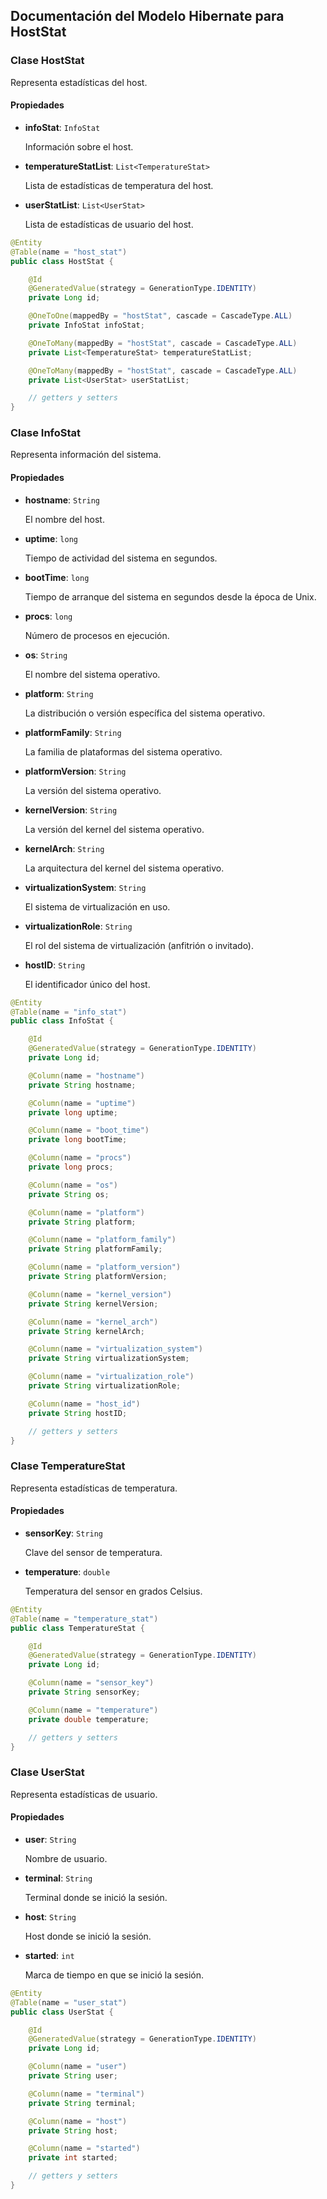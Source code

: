 ## Documentación del Modelo Hibernate para HostStat

### Clase HostStat

Representa estadísticas del host.

#### Propiedades

- **infoStat**: `InfoStat`

  Información sobre el host.

- **temperatureStatList**: `List<TemperatureStat>`

  Lista de estadísticas de temperatura del host.

- **userStatList**: `List<UserStat>`

  Lista de estadísticas de usuario del host.

```java
@Entity
@Table(name = "host_stat")
public class HostStat {

    @Id
    @GeneratedValue(strategy = GenerationType.IDENTITY)
    private Long id;

    @OneToOne(mappedBy = "hostStat", cascade = CascadeType.ALL)
    private InfoStat infoStat;

    @OneToMany(mappedBy = "hostStat", cascade = CascadeType.ALL)
    private List<TemperatureStat> temperatureStatList;

    @OneToMany(mappedBy = "hostStat", cascade = CascadeType.ALL)
    private List<UserStat> userStatList;

    // getters y setters
}
```

### Clase InfoStat

Representa información del sistema.

#### Propiedades

- **hostname**: `String`

  El nombre del host.

- **uptime**: `long`

  Tiempo de actividad del sistema en segundos.

- **bootTime**: `long`

  Tiempo de arranque del sistema en segundos desde la época de Unix.

- **procs**: `long`

  Número de procesos en ejecución.

- **os**: `String`

  El nombre del sistema operativo.

- **platform**: `String`

  La distribución o versión específica del sistema operativo.

- **platformFamily**: `String`

  La familia de plataformas del sistema operativo.

- **platformVersion**: `String`

  La versión del sistema operativo.

- **kernelVersion**: `String`

  La versión del kernel del sistema operativo.

- **kernelArch**: `String`

  La arquitectura del kernel del sistema operativo.

- **virtualizationSystem**: `String`

  El sistema de virtualización en uso.

- **virtualizationRole**: `String`

  El rol del sistema de virtualización (anfitrión o invitado).

- **hostID**: `String`

  El identificador único del host.

```java
@Entity
@Table(name = "info_stat")
public class InfoStat {

    @Id
    @GeneratedValue(strategy = GenerationType.IDENTITY)
    private Long id;

    @Column(name = "hostname")
    private String hostname;

    @Column(name = "uptime")
    private long uptime;

    @Column(name = "boot_time")
    private long bootTime;

    @Column(name = "procs")
    private long procs;

    @Column(name = "os")
    private String os;

    @Column(name = "platform")
    private String platform;

    @Column(name = "platform_family")
    private String platformFamily;

    @Column(name = "platform_version")
    private String platformVersion;

    @Column(name = "kernel_version")
    private String kernelVersion;

    @Column(name = "kernel_arch")
    private String kernelArch;

    @Column(name = "virtualization_system")
    private String virtualizationSystem;

    @Column(name = "virtualization_role")
    private String virtualizationRole;

    @Column(name = "host_id")
    private String hostID;

    // getters y setters
}
```

### Clase TemperatureStat

Representa estadísticas de temperatura.

#### Propiedades

- **sensorKey**: `String`

  Clave del sensor de temperatura.

- **temperature**: `double`

  Temperatura del sensor en grados Celsius.

```java
@Entity
@Table(name = "temperature_stat")
public class TemperatureStat {

    @Id
    @GeneratedValue(strategy = GenerationType.IDENTITY)
    private Long id;

    @Column(name = "sensor_key")
    private String sensorKey;

    @Column(name = "temperature")
    private double temperature;

    // getters y setters
}
```

### Clase UserStat

Representa estadísticas de usuario.

#### Propiedades

- **user**: `String`

  Nombre de usuario.

- **terminal**: `String`

  Terminal donde se inició la sesión.

- **host**: `String`

  Host donde se inició la sesión.

- **started**: `int`

  Marca de tiempo en que se inició la sesión.

```java
@Entity
@Table(name = "user_stat")
public class UserStat {

    @Id
    @GeneratedValue(strategy = GenerationType.IDENTITY)
    private Long id;

    @Column(name = "user")
    private String user;

    @Column(name = "terminal")
    private String terminal;

    @Column(name = "host")
    private String host;

    @Column(name = "started")
    private int started;

    // getters y setters
}
```
